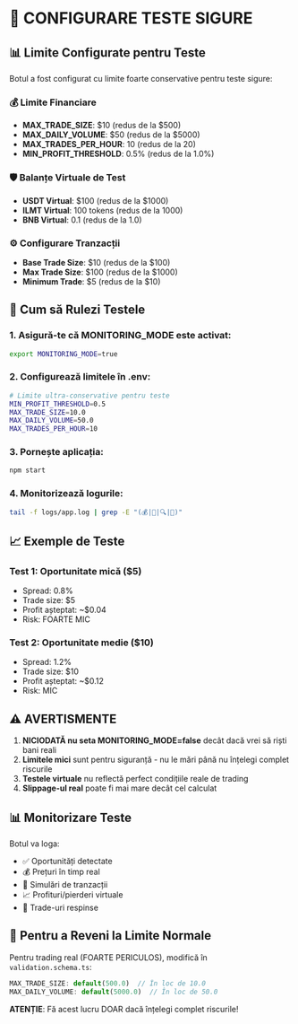 # 🧪 CONFIGURARE TESTE SIGURE

## 📊 Limite Configurate pentru Teste

Botul a fost configurat cu limite foarte conservative pentru teste sigure:

### 💰 Limite Financiare
- **MAX_TRADE_SIZE**: $10 (redus de la $500)
- **MAX_DAILY_VOLUME**: $50 (redus de la $5000)
- **MAX_TRADES_PER_HOUR**: 10 (redus de la 20)
- **MIN_PROFIT_THRESHOLD**: 0.5% (redus de la 1.0%)

### 🛡️ Balanțe Virtuale de Test
- **USDT Virtual**: $100 (redus de la $1000)
- **ILMT Virtual**: 100 tokens (redus de la 1000)
- **BNB Virtual**: 0.1 (redus de la 1.0)

### ⚙️ Configurare Tranzacții
- **Base Trade Size**: $10 (redus de la $100)
- **Max Trade Size**: $100 (redus de la $1000)
- **Minimum Trade**: $5 (redus de la $10)

## 🚀 Cum să Rulezi Testele

### 1. Asigură-te că MONITORING_MODE este activat:
```bash
export MONITORING_MODE=true
```

### 2. Configurează limitele în .env:
```bash
# Limite ultra-conservative pentru teste
MIN_PROFIT_THRESHOLD=0.5
MAX_TRADE_SIZE=10.0
MAX_DAILY_VOLUME=50.0
MAX_TRADES_PER_HOUR=10
```

### 3. Pornește aplicația:
```bash
npm start
```

### 4. Monitorizează logurile:
```bash
tail -f logs/app.log | grep -E "(💰|🥞|🔍|🚨)"
```

## 📈 Exemple de Teste

### Test 1: Oportunitate mică ($5)
- Spread: 0.8%
- Trade size: $5
- Profit așteptat: ~$0.04
- Risk: FOARTE MIC

### Test 2: Oportunitate medie ($10)
- Spread: 1.2%
- Trade size: $10
- Profit așteptat: ~$0.12
- Risk: MIC

## ⚠️ AVERTISMENTE

1. **NICIODATĂ nu seta MONITORING_MODE=false** decât dacă vrei să riști bani reali
2. **Limitele mici** sunt pentru siguranță - nu le mări până nu înțelegi complet riscurile
3. **Testele virtuale** nu reflectă perfect condițiile reale de trading
4. **Slippage-ul real** poate fi mai mare decât cel calculat

## 📊 Monitorizare Teste

Botul va loga:
- ✅ Oportunități detectate
- 💰 Prețuri în timp real
- 🎯 Simulări de tranzacții
- 📈 Profituri/pierderi virtuale
- 🚫 Trade-uri respinse

## 🔄 Pentru a Reveni la Limite Normale

Pentru trading real (FOARTE PERICULOS), modifică în `validation.schema.ts`:
```typescript
MAX_TRADE_SIZE: default(500.0)  // În loc de 10.0
MAX_DAILY_VOLUME: default(5000.0)  // În loc de 50.0
```

**ATENȚIE**: Fă acest lucru DOAR dacă înțelegi complet riscurile! 